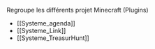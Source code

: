 
Regroupe les différents projet Minecraft (Plugins)

- [[Systeme_agenda]]
- [[Systeme_Link]]
- [[Systeme_TreasurHunt]]
